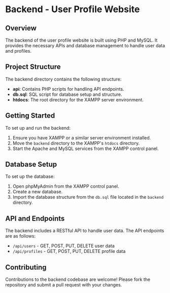 # Backend - User Profile Website

## Overview
The backend of the user profile website is built using PHP and MySQL. It provides the necessary APIs and database management to handle user data and profiles.

## Project Structure
The backend directory contains the following structure:
- **api**: Contains PHP scripts for handling API endpoints.
- **db.sql**: SQL script for database setup and structure.
- **htdocs**: The root directory for the XAMPP server environment.

## Getting Started
To set up and run the backend:
1. Ensure you have XAMPP or a similar server environment installed.
2. Move the `backend` directory to the XAMPP's `htdocs` directory.
3. Start the Apache and MySQL services from the XAMPP control panel.

## Database Setup
To set up the database:
1. Open phpMyAdmin from the XAMPP control panel.
2. Create a new database.
3. Import the database structure from the `db.sql` file located in the `backend` directory.

## API and Endpoints
The backend includes a RESTful API to handle user data. The API endpoints are as follows:
- `/api/users` - GET, POST, PUT, DELETE user data
- `/api/profiles` - GET, POST, PUT, DELETE profile data

## Contributing
Contributions to the backend codebase are welcome! Please fork the repository and submit a pull request with your changes.


